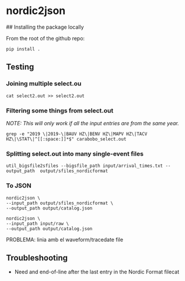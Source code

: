 # nordic2json

## Installing the package locally

From the root of the github repo:

	pip install .

## Testing

### Joining multiple select.ou

	cat select2.out >> select2.out

### Filtering some things from select.out

*NOTE: This will only work if all the input entries are from the same year.*

	grep -e "2019 \|2019-\|BAUV HZ\|BENV HZ\|MAPV HZ\|TACV HZ\|\STAT\|^[[:space:]]*$" carabobo_select.out

### Splitting select.out into many single-event files


	util_bigsfile2sfiles --bigsfile_path input/arrival_times.txt --output_path  output/sfiles_nordicformat

### To JSON


	nordic2json \
	--input_path output/sfiles_nordicformat \
	--output_path output/catalog.json

	nordic2json \
	--input_path input/raw \
	--output_path output/catalog.json

PROBLEMA: linia amb el waveform/tracedate file
	
## Troubleshooting

- Need and end-of-line after the last entry in the Nordic Format filecat 
